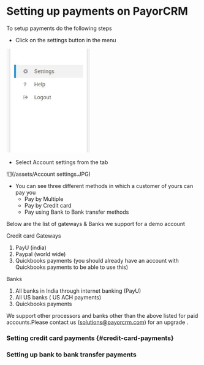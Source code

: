 # Setting up payments on PayorCRM

To setup payments do the following steps

* Click on the settings button in the menu

![](/assets/settings.JPG)



* Select Account settings from the tab



![](/assets/Account settings.JPG)

* You can see three different methods in which a customer of yours can pay you
  * Pay by Multiple
  * Pay by Credit card
  * Pay using Bank to Bank transfer methods





Below are the list of gateways & Banks we support for a demo account

Credit card Gateways 

1. PayU \(india\)
2. Paypal \(world wide\)
3. Quickbooks payments \(you should already have an account with Quickbooks payments to be able to use this\)

Banks

1. All banks in India through internet banking \(PayU\)
2. All US banks \( US ACH payments\)
3. Quickbooks payments

We support other processors and banks other than the above listed for paid accounts.Please contact us \(solutions@payorcrm.com\) for an upgrade .









### Setting credit card payments {#credit-card-payments}

### Setting up bank to bank transfer payments

### 




